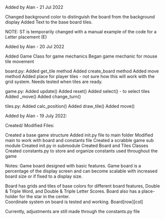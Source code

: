 Added by Alan - 21 Jul 2022

   Changed background color to distinguish the board from the background display
   Added Text to the base board tiles.  

   NOTE:  ST is temporarily changed with a manual example of the code for a Letter placement (E)


Added by Alan - 20 Jul 2022

   Added Game Class for game mechanics
   Began game mechanic for mouse tile movement

   board.py:
   Added get_tile method
   Added create_board method
   Added move method
   Added place for player tiles - not sure how this will work with the grid system.  Needs tested when tiles are ready.
   
   game.py:
   Added update()
   Added reset()
   Added select() - to select tiles
   Added _move()
   Added change_turn()
   
   tiles.py:
   Added calc_position()
   Added draw_tile()
   Added move()


Added by Alan - 19 July 2022:

   Created/ Modified Files:
   
   Created a base game structure
   Added init.py file to main folder
   Modified main to work with board and constants file
   Created a scrabble game sub module
      Created init.py in submodule
      Created Board and Tiles Classes
      Created constants.py to store and organize constants used throughout the game


Notes:
Game board designed with basic features.  Game board is a percentage of the display screen and can become 
scalable with increased board size or if fixed to a display size.

Board has grids and tiles of base colors for different board features, Double & Triple Word, 
and Double & Triple Letter Scores.  Board also has a place-holder for the star in the center.  
Coordinate system on board is tested and working.  Board[row][col]

Currently, adjustments are still made through the constants.py file


